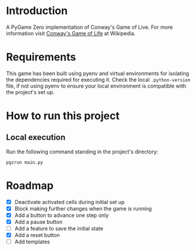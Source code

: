 # Introduction

A PyGame Zero implementation of Conway's Game of Live. For more information visit [Conway's Game of Life](https://en.wikipedia.org/wiki/Conway%27s_Game_of_Life) at Wikipedia.

# Requirements

This game has been built using pyenv and virtual environments for isolating the dependencies required for executing it. Check the local `.python-version` file, if not using pyenv to ensure your local environment is compatible with the project's set up.

# How to run this project

## Local execution

Run the following command standing in the project's directory:

```
pgzrun main.py
```

# Roadmap

- [x] Deactivate activated cells during initial set up
- [x] Block making further changes when the game is running
- [x] Add a button to advance one step only
- [x] Add a pause button
- [ ] Add a feature to save the initial state
- [x] Add a reset button
- [ ] Add templates
